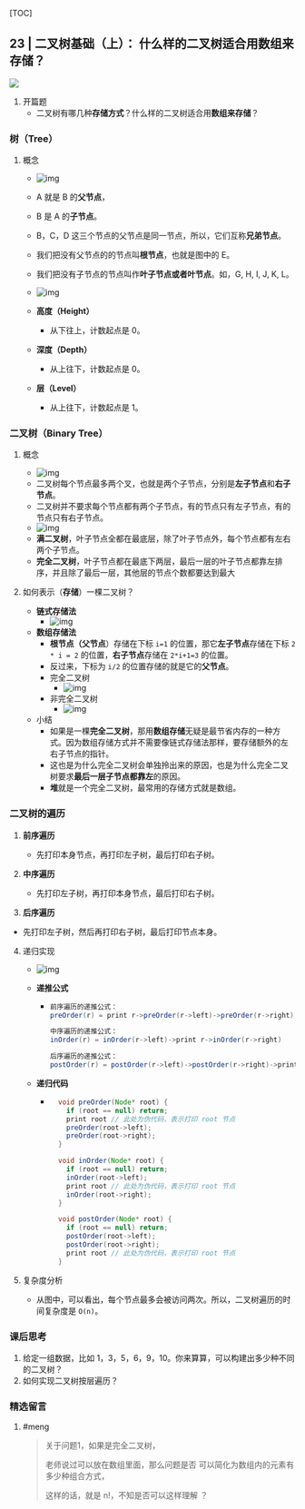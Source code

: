 [TOC]

## 23 | 二叉树基础（上）： 什么样的二叉树适合用数组来存储？

![](http://ww4.sinaimg.cn/large/006tNc79ly1g5ops73gz3j30vq0hs74r.jpg)

1.  开篇题
    -   二叉树有哪几种**存储方式**？什么样的二叉树适合用**数组来存储**？

### 树（Tree）

1.  概念

    -   ![img](imgs/220043e683ea33b9912425ef759556ae-4790698.jpg)

    - A 就是 B 的**父节点**，
    - B 是 A 的**子节点**。
    - B，C，D 这三个节点的父节点是同一节点，所以，它们互称**兄弟节点**。
    - 我们把没有父节点的的节点叫**根节点**，也就是图中的 E。
    - 我们把没有子节点的节点叫作**叶子节点或者叶节点**。如，G, H, I, J, K, L。

    -   ![img](imgs/50f89510ad1f7570791dd12f4e9adeb4-4790798.jpg)

    - **高度（Height）**
        - 从下往上，计数起点是 0。
    - **深度（Depth）**
        - 从上往下，计数起点是 0。
    - **层（Level）**
        - 从上往下，计数起点是 1。

### 二叉树（Binary Tree）

1.  概念

    -   ![img](imgs/09c2972d56eb0cf67e727deda0e9412b-4790934.jpg)
	-   二叉树每个节点最多两个叉，也就是两个子节点，分别是**左子节点**和**右子节点**。
    -   二叉树并不要求每个节点都有两个子节点，有的节点只有左子节点，有的节点只有右子节点。
    -   ![img](imgs/18413c6597c2850b75367393b401ad60-4790959.jpg)
	- **满二叉树**，叶子节点全都在最底层，除了叶子节点外，每个节点都有左右两个子节点。
    - **完全二叉树**，叶子节点都在最底下两层，最后一层的叶子节点都靠左排序，并且除了最后一层，其他层的节点个数都要达到最大
2.  如何表示（**存储**）一棵二叉树？

    - **链式存储法**
        - ![img](imgs/12cd11b2432ed7c4dfc9a2053cb70b8e-4791101.jpg)
    - **数组存储法**
        - **根节点（父节点**）存储在下标 `i=1` 的位置，那它**左子节点**存储在下标 `2 * i = 2` 的位置，**右子节点**存储在 `2*i+1=3` 的位置。
        - 反过来，下标为 `i/2` 的位置存储的就是它的**父节点**。
        - 完全二叉树
            - ![img](imgs/14eaa820cb89a17a7303e8847a412330-4791249.jpg)
        - 非完全二叉树
            - ![img](imgs/08bd43991561ceeb76679fbb77071223-4791272.jpg)
    - 小结
        - 如果是一棵**完全二叉树**，那用**数组存储**无疑是最节省内存的一种方式。因为数组存储方式并不需要像链式存储法那样，要存储额外的左右子节点的指针。
        - 这也是为什么完全二叉树会单独拎出来的原因，也是为什么完全二叉树要求**最后一层子节点都靠左**的原因。
        - **堆**就是一个完全二叉树，最常用的存储方式就是数组。

### 二叉树的遍历

1. **前序遍历**

    - 先打印本身节点，再打印左子树，最后打印右子树。
2. **中序遍历**

    - 先打印左子树，再打印本身节点，最后打印右子树。
3. **后序遍历**
- 先打印左子树，然后再打印右子树，最后打印节点本身。
4. 递归实现
    -   ![img](imgs/ab103822e75b5b15c615b68560cb2416-4791687.jpg)

    - **递推公式**

      - ```java
        前序遍历的递推公式：
        preOrder(r) = print r->preOrder(r->left)->preOrder(r->right)

        中序遍历的递推公式：
        inOrder(r) = inOrder(r->left)->print r->inOrder(r->right)

        后序遍历的递推公式：
        postOrder(r) = postOrder(r->left)->postOrder(r->right)->print r

        ```

    - **递归代码**

        - ```java
            void preOrder(Node* root) {
              if (root == null) return;
              print root // 此处为伪代码，表示打印 root 节点
              preOrder(root->left);
              preOrder(root->right);
            }

            void inOrder(Node* root) {
              if (root == null) return;
              inOrder(root->left);
              print root // 此处为伪代码，表示打印 root 节点
              inOrder(root->right);
            }

            void postOrder(Node* root) {
              if (root == null) return;
              postOrder(root->left);
              postOrder(root->right);
              print root // 此处为伪代码，表示打印 root 节点
            }

            ```

5.  复杂度分析
    
    -   从图中，可以看出，每个节点最多会被访问两次。所以，二叉树遍历的时间复杂度是 `O(n)`。

### 课后思考

1. 给定一组数据，比如 1，3，5，6，9，10。你来算算，可以构建出多少种不同的二叉树？
2. 如何实现二叉树按层遍历？

### 精选留言

1.  #meng

    >   关于问题1，如果是完全二叉树，
    >
    >   老师说过可以放在数组里面，那么问题是否 可以简化为数组内的元素有多少种组合方式，
    >
    >   这样的话，就是 n!，不知是否可以这样理解 ？



